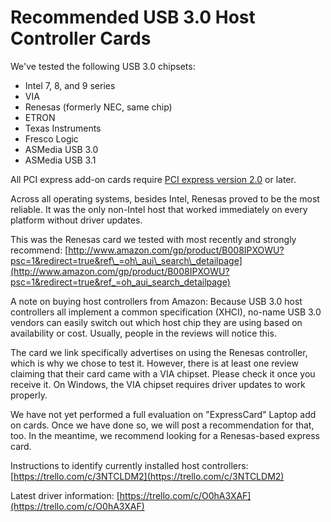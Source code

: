 # Recommended USB 3.0 Host Controller Cards

We've tested the following USB 3.0 chipsets:

* Intel 7, 8, and 9 series
* VIA
* Renesas \(formerly NEC, same chip\)
* ETRON
* Texas Instruments
* Fresco Logic
* ASMedia USB 3.0
* ASMedia USB 3.1

All PCI express add-on cards require [PCI express version 2.0](https://en.wikipedia.org/wiki/PCI_Express#PCI_Express_2.0) or later.

Across all operating systems, besides Intel, Renesas proved to be the most reliable. It was the only non-Intel host that worked immediately on every platform without driver updates.

This was the Renesas card we tested with most recently and strongly recommend: [http://www.amazon.com/gp/product/B008IPXOWU?psc=1&redirect=true&ref\_=oh\_aui\_search\_detailpage](http://www.amazon.com/gp/product/B008IPXOWU?psc=1&redirect=true&ref_=oh_aui_search_detailpage)

A note on buying host controllers from Amazon: Because USB 3.0 host controllers all implement a common specification \(XHCI\), no-name USB 3.0 vendors can easily switch out which host chip they are using based on availability or cost. Usually, people in the reviews will notice this.

The card we link specifically advertises on using the Renesas controller, which is why we chose to test it. However, there is at least one review claiming that their card came with a VIA chipset. Please check it once you receive it. On Windows, the VIA chipset requires driver updates to work properly.

We have not yet performed a full evaluation on "ExpressCard" Laptop add on cards. Once we have done so, we will post a recommendation for that, too. In the meantime, we recommend looking for a Renesas-based express card.

Instructions to identify currently installed host controllers: [https://trello.com/c/3NTCLDM2](https://trello.com/c/3NTCLDM2)

Latest driver information: [https://trello.com/c/O0hA3XAF](https://trello.com/c/O0hA3XAF)

